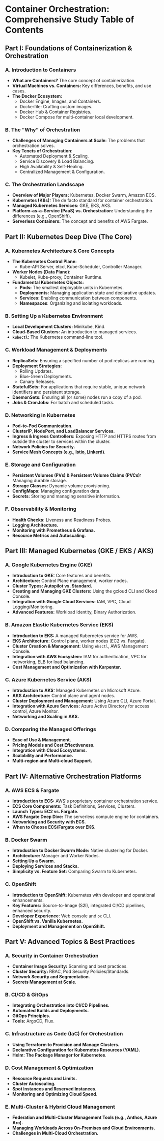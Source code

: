 # Container Orchestration: Comprehensive Study Table of Contents

## Part I: Foundations of Containerization & Orchestration

### A. Introduction to Containers
- **What are Containers?** The core concept of containerization.
- **Virtual Machines vs. Containers:** Key differences, benefits, and use cases.
- **The Docker Ecosystem:**
    - Docker Engine, Images, and Containers.
    - Dockerfile: Crafting custom images.
    - Docker Hub & Container Registries.
    - Docker Compose for multi-container local development.

### B. The "Why" of Orchestration
- **Challenges of Managing Containers at Scale:** The problems that orchestration solves.
- **Key Tenets of Orchestration:**
    - Automated Deployment & Scaling.
    - Service Discovery & Load Balancing.
    - High Availability & Self-Healing.
    - Centralized Management & Configuration.

### C. The Orchestration Landscape
- **Overview of Major Players:** Kubernetes, Docker Swarm, Amazon ECS.
- **Kubernetes (K8s):** The de facto standard for container orchestration.
- **Managed Kubernetes Services:** GKE, EKS, AKS.
- **Platform-as-a-Service (PaaS) vs. Orchestration:** Understanding the differences (e.g., OpenShift).
- **Serverless Containers:** The concept and benefits of AWS Fargate.

## Part II: Kubernetes Deep Dive (The Core)

### A. Kubernetes Architecture & Core Concepts
- **The Kubernetes Control Plane:**
    - Kube-API Server, etcd, Kube-Scheduler, Controller Manager.
- **Worker Nodes (Data Plane):**
    - Kubelet, Kube-proxy, Container Runtime.
- **Fundamental Kubernetes Objects:**
    - **Pods:** The smallest deployable units in Kubernetes.
    - **Deployments:** Managing application state and declarative updates.
    - **Services:** Enabling communication between components.
    - **Namespaces:** Organizing and isolating workloads.

### B. Setting Up a Kubernetes Environment
- **Local Development Clusters:** Minikube, Kind.
- **Cloud-Based Clusters:** An introduction to managed services.
- **`kubectl`:** The Kubernetes command-line tool.

### C. Workload Management & Deployments
- **ReplicaSets:** Ensuring a specified number of pod replicas are running.
- **Deployment Strategies:**
    - Rolling Updates.
    - Blue-Green Deployments.
    - Canary Releases.
- **StatefulSets:** For applications that require stable, unique network identifiers and persistent storage.
- **DaemonSets:** Ensuring all (or some) nodes run a copy of a pod.
- **Jobs & CronJobs:** For batch and scheduled tasks.

### D. Networking in Kubernetes
- **Pod-to-Pod Communication.**
- **ClusterIP, NodePort, and LoadBalancer Services.**
- **Ingress & Ingress Controllers:** Exposing HTTP and HTTPS routes from outside the cluster to services within the cluster.
- **Network Policies for Security.**
- **Service Mesh Concepts (e.g., Istio, Linkerd).**

### E. Storage and Configuration
- **Persistent Volumes (PVs) & Persistent Volume Claims (PVCs):** Managing durable storage.
- **Storage Classes:** Dynamic volume provisioning.
- **ConfigMaps:** Managing configuration data.
- **Secrets:** Storing and managing sensitive information.

### F. Observability & Monitoring
- **Health Checks:** Liveness and Readiness Probes.
- **Logging Architecture.**
- **Monitoring with Prometheus & Grafana.**
- **Resource Metrics and Autoscaling.**

## Part III: Managed Kubernetes (GKE / EKS / AKS)

### A. Google Kubernetes Engine (GKE)
- **Introduction to GKE:** Core features and benefits.
- **Architecture:** Control Plane management, worker nodes.
- **Cluster Types: Autopilot vs. Standard.**
- **Creating and Managing GKE Clusters:** Using the gcloud CLI and Cloud Console.
- **Integration with Google Cloud Services:** IAM, VPC, Cloud Logging/Monitoring.
- **Advanced Features:** Workload Identity, Binary Authorization.

### B. Amazon Elastic Kubernetes Service (EKS)
- **Introduction to EKS:** A managed Kubernetes service for AWS.
- **EKS Architecture:** Control plane, worker nodes (EC2 vs. Fargate).
- **Cluster Creation & Management:** Using `eksctl`, AWS Management Console.
- **Integration with AWS Ecosystem:** IAM for authentication, VPC for networking, ELB for load balancing.
- **Cost Management and Optimization with Karpenter.**

### C. Azure Kubernetes Service (AKS)
- **Introduction to AKS:** Managed Kubernetes on Microsoft Azure.
- **AKS Architecture:** Control plane and agent nodes.
- **Cluster Deployment and Management:** Using Azure CLI, Azure Portal.
- **Integration with Azure Services:** Azure Active Directory for access control, Azure Monitor.
- **Networking and Scaling in AKS.**

### D. Comparing the Managed Offerings
- **Ease of Use & Management.**
- **Pricing Models and Cost Effectiveness.**
- **Integration with Cloud Ecosystems.**
- **Scalability and Performance.**
- **Multi-region and Multi-cloud Support.**

## Part IV: Alternative Orchestration Platforms

### A. AWS ECS & Fargate
- **Introduction to ECS:** AWS's proprietary container orchestration service.
- **ECS Core Components:** Task Definitions, Services, Clusters.
- **Launch Types: EC2 vs. Fargate.**
- **AWS Fargate Deep Dive:** The serverless compute engine for containers.
- **Networking and Security with ECS.**
- **When to Choose ECS/Fargate over EKS.**

### B. Docker Swarm
- **Introduction to Docker Swarm Mode:** Native clustering for Docker.
- **Architecture:** Manager and Worker Nodes.
- **Setting Up a Swarm.**
- **Deploying Services and Stacks.**
- **Simplicity vs. Feature Set:** Comparing Swarm to Kubernetes.

### C. OpenShift
- **Introduction to OpenShift:** Kubernetes with developer and operational enhancements.
- **Key Features:** Source-to-Image (S2I), integrated CI/CD pipelines, enhanced security.
- **Developer Experience:** Web console and `oc` CLI.
- **OpenShift vs. Vanilla Kubernetes.**
- **Deployment and Management on OpenShift.**

## Part V: Advanced Topics & Best Practices

### A. Security in Container Orchestration
- **Container Image Security:** Scanning and best practices.
- **Cluster Security:** RBAC, Pod Security Policies/Standards.
- **Network Security and Segmentation.**
- **Secrets Management at Scale.**

### B. CI/CD & GitOps
- **Integrating Orchestration into CI/CD Pipelines.**
- **Automated Builds and Deployments.**
- **GitOps Principles.**
- **Tools:** ArgoCD, Flux.

### C. Infrastructure as Code (IaC) for Orchestration
- **Using Terraform to Provision and Manage Clusters.**
- **Declarative Configuration for Kubernetes Resources (YAML).**
- **Helm: The Package Manager for Kubernetes.**

### D. Cost Management & Optimization
- **Resource Requests and Limits.**
- **Cluster Autoscaling.**
- **Spot Instances and Reserved Instances.**
- **Monitoring and Optimizing Cloud Spend.**

### E. Multi-Cluster & Hybrid Cloud Management
- **Federation and Multi-Cluster Management Tools (e.g., Anthos, Azure Arc).**
- **Managing Workloads Across On-Premises and Cloud Environments.**
- **Challenges in Multi-Cloud Orchestration.**